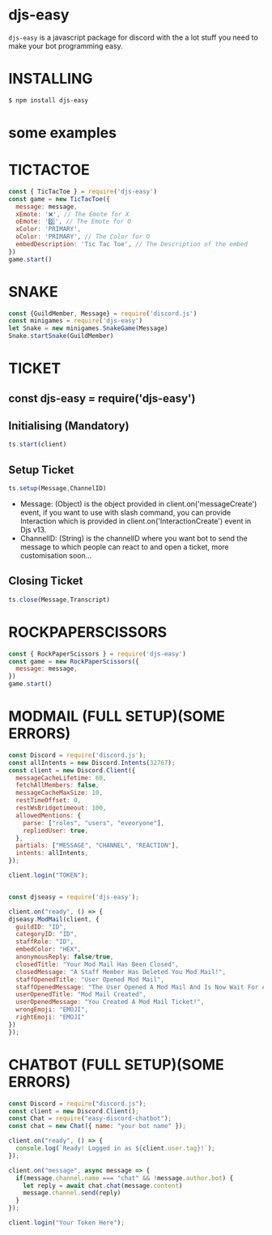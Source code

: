 # djs-easy
`djs-easy` is a javascript package for discord with the a lot stuff you need to make your bot programming easy.

# INSTALLING
```sh
$ npm install djs-easy
```

# some examples
 
# TICTACTOE

```js
const { TicTacToe } = require('djs-easy')
const game = new TicTacToe({
  message: message,
  xEmote: '❌', // The Emote for X
  oEmote: '0️⃣', // The Emote for O
  xColor: 'PRIMARY',
  oColor: 'PRIMARY', // The Color for O
  embedDescription: 'Tic Tac Toe', // The Description of the embed
})
game.start()
```

# SNAKE

```js
const {GuildMember, Message} = require('discord.js')
const minigames = require('djs-easy')
let Snake = new minigames.SnakeGame(Message)
Snake.startSnake(GuildMember)
```
# TICKET
## const djs-easy = require('djs-easy')
## Initialising (Mandatory)
```js
ts.start(client)
```

## Setup Ticket
```js
ts.setup(Message,ChannelID)
```
- Message: (Object) is the object provided in client.on('messageCreate') event, if you want to use with slash command, you can provide Interaction which is provided in client.on('InteractionCreate') event in Djs v13.     
- ChannelID: (String) is the channelID where you want bot to send the message to which people can react to and open a ticket, more customisation soon... 

## Closing Ticket
```js
ts.close(Message,Transcript)
```

# ROCKPAPERSCISSORS

```js
const { RockPaperScissors } = require('djs-easy')
const game = new RockPaperScissors({
  message: message,
})
game.start()
```
# MODMAIL (FULL SETUP)(SOME ERRORS)
```js
const Discord = require('discord.js');
const allIntents = new Discord.Intents(32767);
const client = new Discord.Client({
  messageCacheLifetime: 60,
  fetchAllMembers: false,
  messageCacheMaxSize: 10,
  restTimeOffset: 0,
  restWsBridgetimeout: 100,
  allowedMentions: {
    parse: ["roles", "users", "eveoryone"],
    repliedUser: true,
  },
  partials: ["MESSAGE", "CHANNEL", "REACTION"],
  intents: allIntents,
});

client.login("TOKEN");


const djseasy = require('djs-easy');

client.on("ready", () => {
djseasy.ModMail(client, {
  guildID: "ID",
  categoryID: "ID",
  staffRole: "ID",
  embedColor: "HEX",
  anonymousReply: false/true,
  closedTitle: "Your Mod Mail Has Been Closed",
  closedMessage: "A Staff Member Has Deleted You Mod Mail!",
  staffOpenedTitle: "User Opened Mod Mail",
  staffOpenedMessage: "The User Opened A Mod Mail And Is Now Wait For A Reply!",
  userOpenedTitle: "Mod Mail Created",
  userOpenedMessage: "You Created A Mod Mail Ticket!",
  wrongEmoji: "EMOJI",
  rightEmoji: "EMOJI" 
})
});
```

# CHATBOT (FULL SETUP)(SOME ERRORS)
```js
const Discord = require("discord.js");
const client = new Discord.Client();
const Chat = require("easy-discord-chatbot");
const chat = new Chat({ name: "your bot name" });

client.on("ready", () => {
  console.log(`Ready! Logged in as ${client.user.tag}!`);
});

client.on("message", async message => {
  if(message.channel.name === "chat" && !message.author.bot) {    
    let reply = await chat.chat(message.content)
    message.channel.send(reply)
  }
});

client.login("Your Token Here");
```
